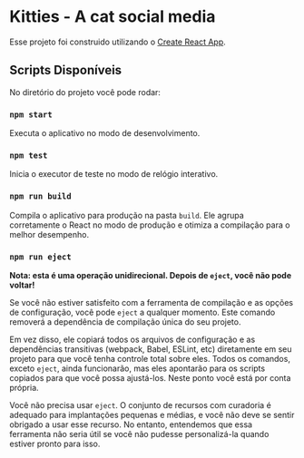 # Kitties - A cat social media

Esse projeto foi construido utilizando o [Create React App](https://github.com/facebook/create-react-app).

## Scripts Disponíveis

No diretório do projeto você pode rodar:

### `npm start`

Executa o aplicativo no modo de desenvolvimento.

### `npm test`

Inicia o executor de teste no modo de relógio interativo.

### `npm run build`

Compila o aplicativo para produção na pasta `build`.
Ele agrupa corretamente o React no modo de produção e otimiza a compilação para o melhor desempenho.

### `npm run eject`

**Nota: esta é uma operação unidirecional. Depois de `eject`, você não pode voltar!**

Se você não estiver satisfeito com a ferramenta de compilação e as opções de configuração, você pode `eject` a qualquer momento. Este comando removerá a dependência de compilação única do seu projeto.

Em vez disso, ele copiará todos os arquivos de configuração e as dependências transitivas (webpack, Babel, ESLint, etc) diretamente em seu projeto para que você tenha controle total sobre eles. Todos os comandos, exceto `eject`, ainda funcionarão, mas eles apontarão para os scripts copiados para que você possa ajustá-los. Neste ponto você está por conta própria.

Você não precisa usar `eject`. O conjunto de recursos com curadoria é adequado para implantações pequenas e médias, e você não deve se sentir obrigado a usar esse recurso. No entanto, entendemos que essa ferramenta não seria útil se você não pudesse personalizá-la quando estiver pronto para isso.
